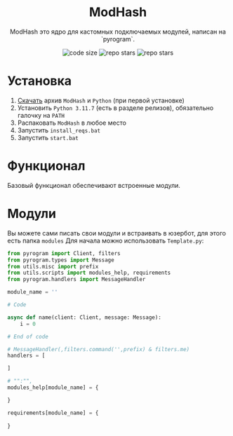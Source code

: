 <div align="center">
    <h1>ModHash</h1>
    <p>ModHash это ядро для кастомных подключаемых модулей, написан на `pyrogram`.</p>
    <img alt="code size" src="https://img.shields.io/github/languages/code-size/xnobanonlyzxc/ModHash?style=for-the-badge">
    <img alt="repo stars" src="https://img.shields.io/github/stars/xnobanonlyzxc/ModHash?style=for-the-badge">
    <img alt="repo stars" src="https://img.shields.io/github/commit-activity/w/xnobanonlyzxc/ModHash?style=for-the-badge">
</div>

# Установка
1. [Скачать](https://github.com/xNoBanOnlyZXC/ModHash/releases/latest) архив `ModHash` и `Python` (при первой установке)
2. Установить `Python 3.11.7` (есть в разделе релизов), обязательно галочку на `PATH`
3. Распаковать `ModHash` в любое место
4. Запустить `install_reqs.bat`
5. Запустить `start.bat`

# Функционал
Базовый функционал обеспечивают встроенные модули.

# Модули
Вы можете сами писать свои модули и встраивать в юзербот, для этого есть папка `modules`
Для начала можно использовать `Template.py`:

```python
from pyrogram import Client, filters
from pyrogram.types import Message
from utils.misc import prefix
from utils.scripts import modules_help, requirements
from pyrogram.handlers import MessageHandler

module_name = ''

# Code

async def name(client: Client, message: Message):
    i = 0

# End of code

# MessageHandler(,filters.command('',prefix) & filters.me)
handlers = [

]

# "":"",
modules_help[module_name] = {

}

requirements[module_name] = {
    
}
```
